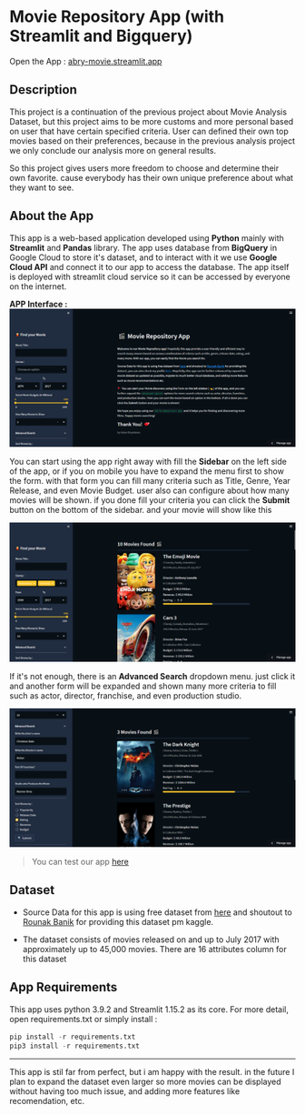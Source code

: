 # Movie Repository App (with Streamlit and Bigquery)

Open the App : [abry-movie.streamlit.app](https://abry-movie.streamlit.app/)

## Description

This project is a continuation of the previous project about Movie Analysis Dataset, but this project aims to be more customs and more personal based on user that have certain specified criteria. User can defined their own top movies based on their preferences, because in the previous analysis project we only conclude our analysis more on general results.

So this project gives users more freedom to choose and determine their own favorite. cause everybody has their own unique preference about what they want to see.

## About the App

This app is a web-based application developed using __Python__ mainly with __Streamlit__ and __Pandas__ library. The app uses database from __BigQuery__ in Google Cloud to store it's dataset, and to interact with it we use __Google Cloud API__ and connect it to our app to access the database. The app itself is deployed with streamlit cloud service so it can be accessed by everyone on the internet.

**APP Interface :**
![App interface](/description/home.png "Display APP")

You can start using the app right away with fill the **Sidebar** on the left side of the app, or if you on mobile you have to expand the menu first to show the form. with that form you can fill many criteria such as Title, Genre, Year Release, and even Movie Budget. user also can configure about how many movies will be shown. if you done fill your criteria you can click the **Submit** button on the bottom of the sidebar. and your movie will show like this

![App interface](/description/menu.png "Display APP")

If it's not enough, there is an **Advanced Search** dropdown menu. just click it and another form will be expanded and shown many more criteria to fill such as actor, director, franchise, and even production studio.

![App interface](/description/advanced.png "Display APP")

> You can test our app [here](https://abry-movie.streamlit.app/)

## Dataset

* Source Data for this app is using free dataset from [here](https://www.kaggle.com/datasets/rounakbanik/the-movies-dataset) and shoutout to [Rounak Banik](https://www.kaggle.com/rounakbanik) for providing this dataset pm kaggle.

* The dataset consists of movies released on and up to July 2017 with approximately up to 45,000 movies. There are 16 attributes column for this dataset

## App Requirements

This app uses python 3.9.2 and Streamlit 1.15.2 as its core. For more detail, open requirements.txt or simply install :
````python
pip install -r requirements.txt 
pip3 install -r requirements.txt
````

---
This app is stil far from perfect, but i am happy with the result. in the future I plan to expand the dataset even larger so more movies can be displayed without having too much issue, and adding more features like recomendation, etc.
